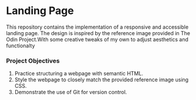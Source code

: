 <h1>Landing Page</h1>
<p>This repository contains the implementation of a responsive and accessible landing page. The design is inspired by the reference image provided in The Odin Project.With some creative tweaks of my own to adjust aesthetics and functionalty</p>

<h3>Project Objectives</h3>
<ol>
    <li>Practice structuring a webpage with semantic HTML.</li>
    <li>Style the webpage to closely match the provided reference image using CSS.</li>
    <li>Demonstrate the use of Git for version control.</li>
</ol>
